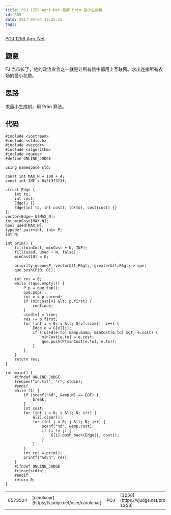 ```yaml
---
title: POJ 1258 Agri-Net 题解 Prim 最小生成树
id: 305
date: 2017-04-04 19:25:11
tags:
---
```


[POJ 1258 Agri-Net](http://poj.org/problem?id=1258)

## 题意

FJ 当市长了，他的政治宣言之一就是让所有奶牛都用上互联网。求出连接所有农场的最小花费。

## 思路

求最小生成树，用 Prim 算法。


<!-- more -->
## 代码
```
#include <iostream>
#include <stdio.h>
#include <vector>
#include <algorithm>
#include <queue>
#define ONLINE_JUDGE

using namespace std;

const int MAX_N = 100 + 4;
const int INF = 0x3f3f3f3f;

struct Edge {
    int to;
    int cost;
    Edge() {}
    Edge(int to, int cost): to(to), cost(cost) {}
}; 
vector<Edge> G[MAX_N];
int minCost[MAX_N];
bool used[MAX_N];
typedef pair<int, int> P;
int N;

int prim() {
    fill(minCost, minCost + N, INF);
    fill(used, used + N, false);
    minCost[0] = 0;

    priority_queue<P, vector&lt;P&gt;, greater&lt;P&gt; > que;
    que.push(P(0, 0));

    int res = 0;
    while (!que.empty()) {
        P p = que.top();
        que.pop();
        int v = p.second;
        if (minCost[v] &lt; p.first) {
            continue;
        }
        used[v] = true;
        res += p.first;
        for (int i = 0; i &lt; G[v].size(); i++) {
            Edge e = G[v][i];
            if (!used[e.to] &amp;&amp; minCost[e.to] &gt; e.cost) {
                minCost[e.to] = e.cost;
                que.push(P(minCost[e.to], e.to));
            }
        } 
    }
    return res;
}

int main() {
    #ifndef ONLINE_JUDGE
    freopen("in.txt", "r", stdin);
    #endif
    while (1) {
        if (scanf("%d", &amp;N) == EOF) {
            break;
        }
        int cost;
        for (int i = 0; i &lt; N; i++) {
            G[i].clear();
            for (int j = 0; j &lt; N; j++) {
                scanf("%d", &amp;cost);
                if (i != j) {
                    G[i].push_back(Edge(j, cost));
                }
            }
        }
        int res = prim();
        printf("%d\n", res);
    }
    #ifndef ONLINE_JUDGE
    fclose(stdin);
    #endif
    return 0;
}
```

<table id="listStatus" class="table table-striped table-bordered table-responsive dataTable no-footer hover-date" width="100%" cellspacing="0">
<tbody>
<tr id="8573524" class="accepted odd">
<td class=" run-id hidden-lg-down"><span style="font-size: 10pt;">8573524</span></td>
<td class=" username">
<div><span style="font-size: 10pt;">[carolunar](https://vjudge.net/user/carolunar)</span></td>
<td class=" oj"><span style="font-size: 10pt;">POJ</span></td>
<td class=" prob_num">
<div><span style="font-size: 10pt;">[1258](https://vjudge.net/problem/POJ-1258)</span></td>
<td class=" status hidden-md-down">
<div class="view-solution" title="" data-toggle="tooltip" data-run-id="8573524" data-original-title=""><span style="font-size: 10pt;">Accepted</span></td>
<td class=" runtime"><span style="font-size: 10pt;">16</span></td>
<td class=" memory"><span style="font-size: 10pt;">0.3</span></td>
<td class=" length hidden-lg-down"><span style="font-size: 10pt;">1671</span></td>
<td class=" language">
<div class="view-solution shared" title="" data-toggle="tooltip" data-html="true" data-run-id="8573524" data-original-title="C++"><span style="font-size: 10pt;">C++</span></td>
<td class=" date">
<div class="localizedTime" data-time="1490601657000"><span class="absolute" style="font-size: 10pt;">2017-03-27 16:00:57</span></td>
</tr>
</tbody>
</table>
&nbsp;